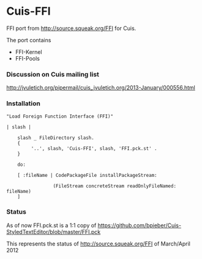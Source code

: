 Cuis-FFI
========

FFI port from http://source.squeak.org/FFI for Cuis.


The port contains

* FFI-Kernel
* FFI-Pools

### Discussion on Cuis mailing list ###

http://jvuletich.org/pipermail/cuis_jvuletich.org/2013-January/000556.html


### Installation ###

    "Load Foreign Function Interface (FFI)"

    | slash |

        slash _ FileDirectory slash.
        {
             '..', slash, 'Cuis-FFI', slash, 'FFI.pck.st' .
        }

        do:

        [ :fileName | CodePackageFile installPackageStream:
	
                     (FileStream concreteStream readOnlyFileNamed: fileName)
        ]   


### Status ###

As of now FFI.pck.st is a 1:1 copy of https://github.com/bpieber/Cuis-StyledTextEditor/blob/master/FFI.pck

This represents the status of http://source.squeak.org/FFI of March/April 2012